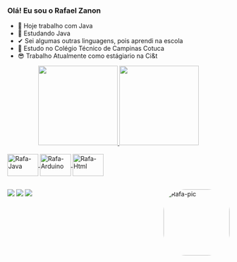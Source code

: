 ### Olá! Eu sou o Rafael Zanon

- 🔭 Hoje trabalho com Java
- 🌱 Estudando Java
- ✔  Sei algumas outras linguagens, pois aprendi na escola
- 🥳 Estudo no Colégio Técnico de Campinas Cotuca
- 😎 Trabalho Atualmente como estágiario na Ci&t 

<div align="center">
  <a href="https://github.com/rafaelZanon">
  <img height="180em" src="https://github-readme-stats.vercel.app/api?username=rafaelZanon&show_icons=true&theme=dark&include_all_commits=true&count_private=true"/>
  <img height="180em" src="https://github-readme-stats.vercel.app/api/top-langs/?username=rafaelZanon&layout=compact&langs_count=7&theme=dark"/>
</div>
  
  
  </div>
<div style="display: inline_block"><br>
  <img align="center" alt="Rafa-Java" height="50" width="70" src="https://cdn.jsdelivr.net/gh/devicons/devicon/icons/java/java-original-wordmark.svg">
  <img align="center" alt="Rafa-Arduino" height="50" width="70" src="https://cdn.jsdelivr.net/gh/devicons/devicon/icons/arduino/arduino-original-wordmark.svg">
  <img align="center" alt="Rafa-Html" height="50" width="70" src="https://cdn.jsdelivr.net/gh/devicons/devicon/icons/html5/html5-original-wordmark.svg">

## 
  
<div>
  <a href="https://instagram.com/rafael_zanon" target="_blank"><img src="https://img.shields.io/badge/-Instagram-%23E4405F?style=for-the-badge&logo=instagram&logoColor=white" target="_blank"></a>
  <a href = "mailto:rafael.zikazanon@gmail.com"><img src="https://img.shields.io/badge/-Gmail-%23333?style=for-the-badge&logo=gmail&logoColor=white" target="_blank"></a>
  <a href="https://www.linkedin.com/in/rafael-zanon-77a657216" target="_blank"><img src="https://img.shields.io/badge/-LinkedIn-%230077B5?style=for-the-badge&logo=linkedin&logoColor=white" target="_blank"></a>   
  <img align="right" alt="Rafa-pic" height="150" style="border-radius:50px;" src="https://cdn.inflact.com/media/279003703_144832201412901_4952874580562763312_n.webp?url=https%3A%2F%2Fscontent.cdninstagram.com%2Fv%2Ft51.2885-15%2F279003703_144832201412901_4952874580562763312_n.webp%3Fstp%3Ddst-jpg_e35_s1080x1080%26_nc_ht%3Dscontent.cdninstagram.com%26_nc_cat%3D109%26_nc_ohc%3DJ-doHL1b0f8AX9Rw82D%26edm%3DAJBgZrYBAAAA%26ccb%3D7-4%26ig_cache_key%3DMjgyMDk4NjM1ODI0OTQ2MTA0MQ%253D%253D.2-ccb7-4%26oh%3D00_AT9Za4zAjuShdJyRMGGCFItdy4ZDA4tQRIRVSUXucjRV_g%26oe%3D626D0304%26_nc_sid%3D78c662&time=1650816000&key=321a4af6a55a4dba46d5fc49e1494ba7">
</div>
